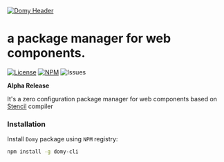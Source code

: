 [![Domy Header](https://storage.googleapis.com/domy/static/github.png)](http://domy.io)

a package manager for web components.
======================================


[![License](https://img.shields.io/hexpm/l/plug.svg)](https://github.com/teamdomy/domy-cli/blob/master/LICENSE.md)
[![NPM](https://img.shields.io/npm/v/domy-cli.svg)](https://www.npmjs.com/package/domy-cli)
![Issues](https://img.shields.io/github/issues/teamdomy/cli.svg)

**Alpha Release**

It's a zero configuration package manager for web components based on [Stencil](https://github.com/ionic-team/stencil) compiler


### Installation

Install `Domy` package using `NPM` registry:
```sh
npm install -g domy-cli
```
